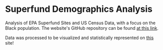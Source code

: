 # Superfund Demographics Analysis
Analysis of EPA Superfund Sites and US Census Data, with a focus on the Black population. The website's GitHub repository can be found [at this link](https://github.com/hfmandell/h4bl-superfund-website). 

Data was processed to be visualized and statistically represented on [this](https://ertomz.github.io/h4bl-superfund-website/) site!


